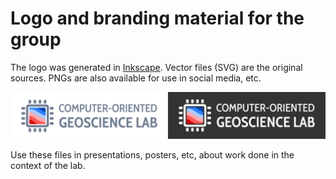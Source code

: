 # Logo and branding material for the group

The logo was generated in [Inkscape](https://inkscape.org). Vector files (SVG)
are the original sources. PNGs are also available for use in social media, etc.

![](examples-for-readme.svg)

Use these files in presentations, posters, etc, about work done in the context
of the lab.
